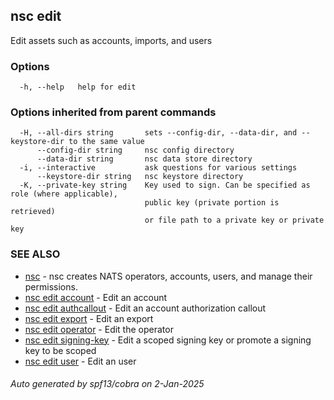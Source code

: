 ## nsc edit

Edit assets such as accounts, imports, and users

### Options

```
  -h, --help   help for edit
```

### Options inherited from parent commands

```
  -H, --all-dirs string       sets --config-dir, --data-dir, and --keystore-dir to the same value
      --config-dir string     nsc config directory
      --data-dir string       nsc data store directory
  -i, --interactive           ask questions for various settings
      --keystore-dir string   nsc keystore directory
  -K, --private-key string    Key used to sign. Can be specified as role (where applicable),
                              public key (private portion is retrieved)
                              or file path to a private key or private key 
```

### SEE ALSO

* [nsc](nsc.md)	 - nsc creates NATS operators, accounts, users, and manage their permissions.
* [nsc edit account](nsc_edit_account.md)	 - Edit an account
* [nsc edit authcallout](nsc_edit_authcallout.md)	 - Edit an account authorization callout
* [nsc edit export](nsc_edit_export.md)	 - Edit an export
* [nsc edit operator](nsc_edit_operator.md)	 - Edit the operator
* [nsc edit signing-key](nsc_edit_signing-key.md)	 - Edit a scoped signing key or promote a signing key to be scoped
* [nsc edit user](nsc_edit_user.md)	 - Edit an user

###### Auto generated by spf13/cobra on 2-Jan-2025
